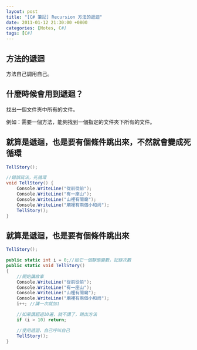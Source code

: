 ```yaml
---
layout: post
title: "[C# 筆記] Recursion 方法的遞迴"
date: 2011-01-12 21:30:00 +0800
categories: [Notes, C#]
tags: [C#]
---
```


## 方法的遞迴
方法自己調用自己。

## 什麼時候會用到遞迴？
找出一個文件夾中所有的文件。

例如：需要一個方法，能夠找到一個指定的文件夾下所有的文件。

## 就算是遞迴，也是要有個條件跳出來，不然就會變成死循環
```c#
TellStory();

//錯誤寫法，死循環
void TellStory() {
    Console.WriteLine("從前從前");
    Console.WriteLine("有一座山");
    Console.WriteLine("山裡有間廟");
    Console.WriteLine("廟裡有兩個小和尚");
    TellStory();
}
```
## 就算是遞迴，也是要有個條件跳出來
```c#
TellStory();

public static int i = 0;//給它一個靜態變數，記錄次數
public static void TellStory()
{
    //開始講故事
    Console.WriteLine("從前從前");
    Console.WriteLine("有一座山");
    Console.WriteLine("山裡有間廟");
    Console.WriteLine("廟裡有兩個小和尚");
    i++; //講一次就加1

    //如果講超過10遍，就不講了，跳出方法
    if (i > 10) return;

    //使用遞迴，自己呼叫自己
    TellStory();
}
```

